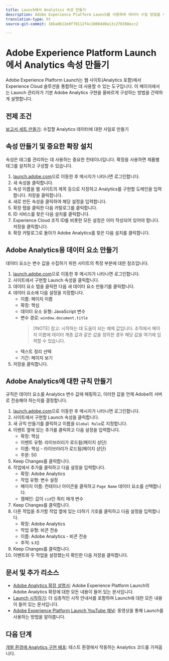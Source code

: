 ```yaml
---
title: Launch에서 Analytics 속성 만들기
description: Adobe Experience Platform Launch를 사용하여 데이터 수집 방법을 사용자 정의할 공간을 만듭니다.
translation-type: ht
source-git-commit: 16ba0b12e0f70112f4c10804d0a13c278388ecc2

---
```



# Adobe Experience Platform Launch에서 Analytics 속성 만들기

Adobe Experience Platform Launch는 웹 사이트(Analytics 포함)에서 Experience Cloud 솔루션을 통합하는 데 사용할 수 있는 도구입니다. 이 페이지에서는 Launch 관리자가 기본 Adobe Analytics 구현을 올바르게 구성하는 방법을 간략하게 설명합니다.

## 전제 조건

[보고서 세트 만들기](/help/admin/admin-console/create-report-suite.md): 수집할 Analytics 데이터에 대한 사일로 만들기

## 속성 만들기 및 중요한 확장 설치

속성은 태그를 관리하는 데 사용하는 중요한 컨테이너입니다. 확장을 사용하면 제품별 태그를 설치하고 구성할 수 있습니다.

1. [launch.adobe.com](https://launch.adobe.com)으로 이동한 후 메시지가 나타나면 로그인합니다.
1. 새 속성을 클릭합니다.
1. 속성 이름을 웹 사이트의 제목 등으로 지정하고 Analytics를 구현할 도메인을 입력합니다. 저장을 클릭합니다.
1. 새로 만든 속성을 클릭하여 해당 설정을 입력합니다.
1. 확장 탭을 클릭한 다음 카탈로그를 클릭합니다.
1. ID 서비스를 찾은 다음 설치를 클릭합니다.
1. Experience Cloud 조직 ID를 비롯한 모든 설정은 이미 작성되어 있어야 합니다. 저장을 클릭합니다.
1. 확장 카탈로그로 돌아가 Adobe Analytics를 찾은 다음 설치를 클릭합니다.

## Adobe Analytics용 데이터 요소 만들기

데이터 요소는 변수 값을 수집하기 위한 사이트의 특정 부분에 대한 참조입니다.

1. [launch.adobe.com](https://launch.adobe.com)으로 이동한 후 메시지가 나타나면 로그인합니다.
2. 사이트에서 구현할 Launch 속성을 클릭합니다.
3. 데이터 요소 탭을 클릭한 다음 새 데이터 요소 만들기를 클릭합니다.
4. 데이터 요소에 다음 설정을 지정합니다.
   * 이름: 페이지 이름
   * 확장: 핵심
   * 데이터 요소 유형: JavaScript 변수
   * 변수 경로: `window.document.title`
      > [!NOTE] 참고: 시작하는 데 도움이 되는 예제 값입니다. 조직에서 페이지 이름에 데이터 계층 값과 같은 값을 정의한 경우 해당 값을 여기에 입력할 수 있습니다.
   * 텍스트 정리 선택
   * 기간: 페이지 보기
5. 저장을 클릭합니다.

## Adobe Analytics에 대한 규칙 만들기

규칙은 데이터 요소를 Analytics 변수 값에 매핑하고, 이러한 값을 언제 Adobe의 서버로 전송해야 하는지를 결정합니다.

1. [launch.adobe.com](https://launch.adobe.com)으로 이동한 후 메시지가 나타나면 로그인합니다.
1. 사이트에서 구현할 Launch 속성을 클릭합니다.
1. 새 규칙 만들기를 클릭하고 이름을 `Global Rule`로 지정합니다.
1. 이벤트 옆에 있는 추가를 클릭하고 다음 설정을 입력합니다.
   * 확장: 핵심
   * 이벤트 유형: 라이브러리가 로드됨(페이지 상단)
   * 이름: 핵심 - 라이브러리가 로드됨(페이지 상단)
   * 주문: 50
1. Keep Changes를 클릭합니다.
1. 작업에서 추가를 클릭하고 다음 설정을 입력합니다.
   * 확장: Adobe Analytics
   * 작업 유형: 변수 설정
   * 페이지 이름: 컨테이너 아이콘을 클릭하고 `Page Name` 데이터 요소를 선택합니다.
   * 캠페인: 값이 `cid`인 쿼리 매개 변수
1. Keep Changes를 클릭합니다.
1. 다른 작업을 추가할 작업 옆에 있는 더하기 기호를 클릭하고 다음 설정을 입력합니다.
   * 확장: Adobe Analytics
   * 작업 유형: 비콘 전송
   * 이름: Adobe Analytics - 비콘 전송
   * 추적: s.t()
1. Keep Changes를 클릭합니다.
1. 이벤트와 두 작업을 설정했는지 확인한 다음 저장을 클릭합니다.

## 문서 및 추가 리소스

* [Adobe Analytics 확장 설명서](https://docs.adobelaunch.com/extension-reference/web/adobe-analytics-extension): Adobe Experience Platform Launch의 Adobe Analytics 확장에 대한 모든 내용이 들어 있는 문서입니다.
* [Launch 시작하기](https://docs.adobelaunch.com/getting-started): 더 심층적인 시작 안내서를 포함하여 Launch에 대한 모든 내용이 들어 있는 문서입니다.
* [Adobe Experience Platform Launch YouTube 채널](https://www.youtube.com/channel/UCa84ntcvYhPArOBsZIRE2Jw/videos?view=0&amp;shelf_id=0&amp;sort=dd): 동영상을 통해 Launch를 사용하는 방법을 알아봅니다.

## 다음 단계

[개발 환경에 Analytics 구현 배포](deploy-dev.md): 테스트 환경에서 작동하는 Analytics 코드를 가져옵니다.

